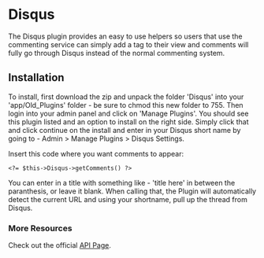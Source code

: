 # Disqus

The Disqus plugin provides an easy to use helpers so users that use the commenting service can simply add a tag to their view and comments will fully go through Disqus instead of the normal commenting system.

## Installation

To install, first download the zip and unpack the folder 'Disqus' into your 'app/Old_Plugins' folder - be sure to chmod this new folder to 755. Then login into your admin panel and click on 'Manage Plugins'. You should see this plugin listed and an option to install on the right side.
Simply click that and click continue on the install and enter in your Disqus short name by going to - Admin > Manage Plugins > Disqus Settings.

Insert this code where you want comments to appear:

    <?= $this->Disqus->getComments() ?>

You can enter in a title with something like - 'title here' in between the paranthesis, or leave it blank.
When calling that, the Plugin will automatically detect the current URL and using your shortname, pull up the thread from Disqus.

### More Resources

Check out the official [API Page](http://api.adaptcms.com/plugin/disqus).